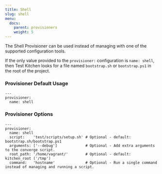 ```yaml
---
title: Shell
slug: shell
menu:
  docs:
    parent: provisioners
    weight: 5
---
```


The Shell Provisioner can be used instead of managing with one of the supported configuration tools.

If the only value provided to the `provisioner:` configuration is `name: shell`, then Test Kitchen looks for a file named `bootstrap.sh` or `bootstrap.ps1` in the root of the project.

### Provisioner Default Usage
~~~
---
provisioner:
  name: shell
~~~

### Provisioner Options
~~~
---
provisioner:
  name: shell
  script:    'test/scripts/setup.sh' # Optional - default: bootstrap.sh/bootstrap.ps1
  arguments: ['--debug']             # Optional - Add extra arguments to the converge script.
  root_path: '/home/vagrant/'        # Optional - default: kitchen_root ('/tmp')
  command:   'hostname'              # Optional - Run a single command instead of managing and running a script.
~~~
